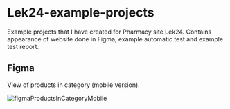 # Lek24-example-projects
Example projects that I have created for Pharmacy site Lek24. Contains appearance of website done in Figma, example automatic test and example test report.

Figma 
---
View of products in category (mobile version).

![figmaProductsInCategoryMobile](https://user-images.githubusercontent.com/25203503/143781156-de6f694a-738d-4db6-9b05-bdb49e45311b.jpg)
